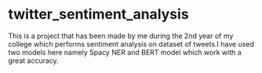 # twitter_sentiment_analysis
This is a project that has been made by me during the 2nd year of my college which performs sentiment analysis on dataset of tweets.I have used two models here namely Spacy NER and BERT model which work with a great accuracy.

